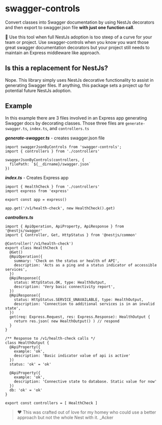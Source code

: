 # swagger-controls

Convert classes into Swagger documentation by using NestJs decorators and then export to swagger.json file **with just one function call**.

🔧 Use this tool when full NestJs adoption is too steep of a curve for your team or project. Use swagger-controls when you know you want those great swagger documentation decorators but your project still needs to maintain an Express middleware like approach.


## Is this a replacement for NestJs?

Nope. This library simply uses NestJs decorative functionality to assist in generating Swagger files. If anything, this package sets a project up for potential future NestJs adoption.

## Example

In this example there are 3 files involved in an Express app generating Swagger docs by decorating classes. Those three files are `generate-swagger.ts`, `index.ts`, and  `controllers.ts`

***generate-swagger.ts*** - creates swagger.json file
```
import swaggerJsonByControls from 'swagger-controls';
import { controllers } from './controllers'

swaggerJsonByControls(controllers, {
  filePath: `${__dirname}/swagger.json`
})
```

***index.ts*** - Creates Express app
```
import { HealthCheck } from './controllers'
import express from 'express'

export const app = express()

app.get('/v1/health-check', new HealthCheck().get)
```

***controllers.ts***
```
import { ApiOperation, ApiProperty, ApiResponse } from '@nestjs/swagger'
import { Controller, Get, HttpStatus } from '@nestjs/common'

@Controller('/v1/health-check')
export class HealthCheck {
  @Get()
  @ApiOperation({
    summary: 'Check on the status or health of API',
    description: 'Acts as a ping and a status indicator of accessible services',
  })
  @ApiResponse({
    status: HttpStatus.OK, type: HealthOutput,
    description: 'Very basic connectivity report',
  })
  @ApiResponse({
    status: HttpStatus.SERVICE_UNAVAILABLE, type: HealthOutput,
    description: 'Connection to additional services is in an invalid state',
  })
  get(req: Express.Request, res: Express.Response): HealthOutput {
    return res.json( new HealthOutput() ) // respond
  }
}

/** Response to /v1/health-check calls */
class HealthOutput {
  @ApiProperty({
    example: 'ok',
    description: 'Basic indicator value of api is active'
  })
  status: 'ok' = 'ok'

  @ApiProperty({
    example: 'ok',
    description: 'Connective state to database. Static value for now'
  })
  db: 'ok' = 'ok'
}

export const controllers = [ HealthCheck ]
```

> ❤️ This was crafted out of love for my homey who could use a better approach but not the whole Nest with it. _Acker